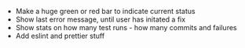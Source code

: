 <!-- * Find inotify like thing -->
<!-- * Figure out how to print out console commands -->
* Make a huge green or red bar to indicate current status
* Show last error message, until user has initated a fix
* Show stats on how many test runs - how many commits and failures
* Add eslint and prettier stuff